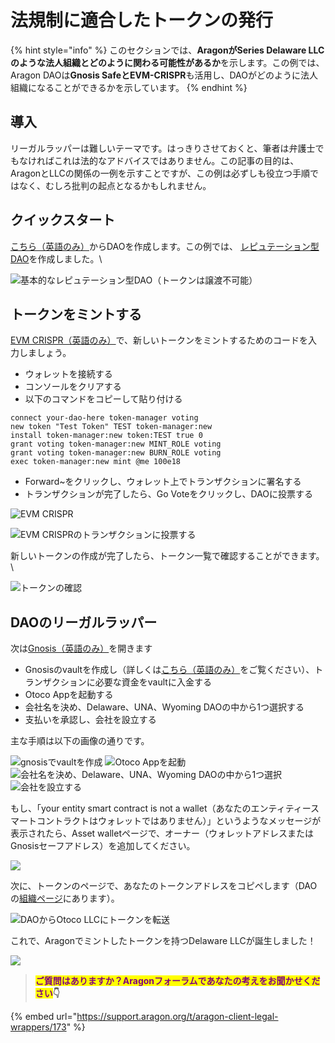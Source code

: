 # 法規制に適合したトークンの発行

{% hint style="info" %}
このセクションでは、**AragonがSeries Delaware LLCのような法人組織とどのように関わる可能性があるか**を示します。この例では、Aragon DAOは**Gnosis SafeとEVM-CRISPR**も活用し、DAOがどのように法人組織になることができるかを示しています。
{% endhint %}

## 導入

リーガルラッパーは難しいテーマです。はっきりさせておくと、筆者は弁護士でもなければこれは法的なアドバイスではありません。この記事の目的は、AragonとLLCの関係の一例を示すことですが、この例は必ずしも役立つ手順ではなく、むしろ批判の起点となるかもしれません。

## クイックスタート

[こちら（英語のみ）](https://client.aragon.org/)からDAOを作成します。この例では、 [レピュテーション型DAO](../how-to-create-a-dao-using-aragon-client/page-1.md)を作成しました。\


![基本的なレピュテーション型DAO（トークンは譲渡不可能）](<../../../.gitbook/assets/Screen Shot 2022-06-01 at 8.35.12 PM.png>)

## トークンをミントする

[EVM CRISPR（英語のみ）](https://evm-crispr.blossom.software/#/terminal)で、新しいトークンをミントするためのコードを入力しましょう。

* ウォレットを接続する
* コンソールをクリアする
* 以下のコマンドをコピーして貼り付ける

```
connect your-dao-here token-manager voting 
new token "Test Token" TEST token-manager:new
install token-manager:new token:TEST true 0
grant voting token-manager:new MINT_ROLE voting
grant voting token-manager:new BURN_ROLE voting
exec token-manager:new mint @me 100e18
```

* Forward\~をクリックし、ウォレット上でトランザクションに署名する
* トランザクションが完了したら、Go Voteをクリックし、DAOに投票する

![EVM CRISPR](<../../../.gitbook/assets/Screen Shot 2022-06-01 at 8.10.14 PM.png>)

![EVM CRISPRのトランザクションに投票する](<../../../.gitbook/assets/Screen Shot 2022-06-01 at 8.32.09 PM.png>)

新しいトークンの作成が完了したら、トークン一覧で確認することができます。\


![トークンの確認](<../../../.gitbook/assets/Screen Shot 2022-06-01 at 8.11.44 PM.png>)

## DAOのリーガルラッパー

次は[Gnosis（英語のみ）](https://gnosis-safe.io/)を開きます

* Gnosisのvaultを作成し（詳しくは[こちら（英語のみ）](https://help.gnosis-safe.io/en/articles/3876461-creating-a-safe-on-a-web-browser)をご覧ください）、トランザクションに必要な資金をvaultに入金する
* Otoco Appを起動する
* 会社名を決め、Delaware、UNA、Wyoming DAOの中から1つ選択する
* 支払いを承認し、会社を設立する

主な手順は以下の画像の通りです。

![gnosisでvaultを作成](<../../../.gitbook/assets/Screen Shot 2022-06-01 at 8.04.21 PM.png>) ![Otoco Appを起動](<../../../.gitbook/assets/Screen Shot 2022-06-01 at 8.04.31 PM.png>) ![会社名を決め、Delaware、UNA、Wyoming DAOの中から1つ選択](<../../../.gitbook/assets/Screen Shot 2022-06-01 at 8.05.46 PM.png>) ![会社を設立する](<../../../.gitbook/assets/Screen Shot 2022-06-01 at 8.05.58 PM (1).png>)

もし、「your entity smart contract is not a wallet（あなたのエンティティースマートコントラクトはウォレットではありません）」というようなメッセージが表示されたら、Asset walletページで、オーナー（ウォレットアドレスまたはGnosisセーフアドレス）を追加してください。

![](<../../../.gitbook/assets/Schermata 2022-06-07 alle 14.50.29.png>)

次に、トークンのページで、あなたのトークンアドレスをコピペします（DAOの[組織ページ](../explore-template-dao/system-setting/organization-setting.md)にあります）。

![DAOからOtoco LLCにトークンを転送](<../../../.gitbook/assets/Screen Shot 2022-06-01 at 8.11.31 PM.png>)

これで、Aragonでミントしたトークンを持つDelaware LLCが誕生しました！

![](<../../../.gitbook/assets/Screen Shot 2022-06-01 at 8.15.49 PM.png>)

> <mark style="color:purple;">**ご質問はありますか？Aragonフォーラムであなたの考えをお聞かせください**</mark>**👇**

{% embed url="https://support.aragon.org/t/aragon-client-legal-wrappers/173" %}
